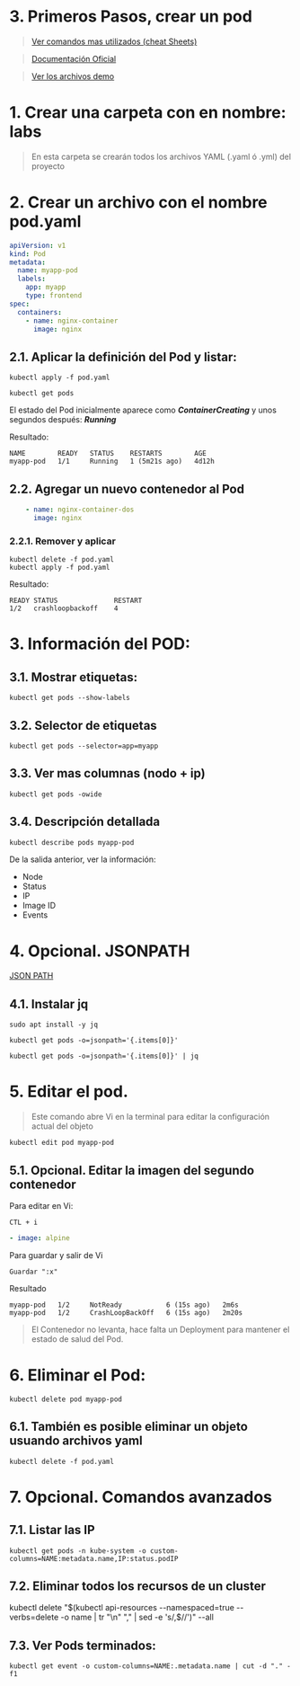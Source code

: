 # 3. Primeros Pasos, crear un pod <!-- omit in toc -->

> [Ver comandos mas utilizados (cheat Sheets)](https://kubernetes.io/docs/reference/kubectl/cheatsheet/)

> [Documentación Oficial](https://kubernetes.io/docs/concepts/workloads/pods/)

> [Ver los archivos demo](./assets)

# 1. Crear una carpeta con en nombre: labs
> En esta carpeta se crearán todos los archivos YAML (.yaml ó .yml) del proyecto

# 2. Crear un archivo con el nombre pod.yaml
```yaml
apiVersion: v1
kind: Pod
metadata:
  name: myapp-pod
  labels:
    app: myapp
    type: frontend
spec:
  containers:
    - name: nginx-container
      image: nginx
```

## 2.1. Aplicar la definición del Pod y listar:

```
kubectl apply -f pod.yaml

kubectl get pods
```

El estado del Pod inicialmente aparece como ***ContainerCreating*** y unos segundos después: ***Running***

Resultado:
```
NAME        READY   STATUS    RESTARTS        AGE
myapp-pod   1/1     Running   1 (5m21s ago)   4d12h
```

## 2.2. Agregar un nuevo contenedor al Pod
```yaml
    - name: nginx-container-dos
      image: nginx
```
### 2.2.1. Remover y aplicar
```
kubectl delete -f pod.yaml
kubectl apply -f pod.yaml
```

Resultado:
```
READY STATUS              RESTART
1/2   crashloopbackoff    4
```

# 3. Información del POD:
## 3.1. Mostrar etiquetas:
```
kubectl get pods --show-labels

```

## 3.2. Selector de etiquetas
```
kubectl get pods --selector=app=myapp
```

## 3.3. Ver mas columnas (nodo + ip)
```
kubectl get pods -owide
```

## 3.4. Descripción detallada
```
kubectl describe pods myapp-pod
```
De la salida anterior, ver la información:
- Node
- Status
- IP
- Image ID
- Events

# 4. Opcional. JSONPATH
[JSON PATH](https://kubernetes.io/docs/reference/kubectl/jsonpath/)
## 4.1. Instalar jq

```
sudo apt install -y jq

kubectl get pods -o=jsonpath='{.items[0]}'

kubectl get pods -o=jsonpath='{.items[0]}' | jq
```

# 5. Editar el pod.

> Este comando abre Vi en la terminal para editar la configuración actual del objeto

```
kubectl edit pod myapp-pod
```

## 5.1. Opcional. Editar la imagen del segundo contenedor
Para editar en Vi:
~~~~
CTL + i
~~~~
```yaml
- image: alpine
```

Para guardar y salir de Vi
~~~~
Guardar ":x"
~~~~

Resultado
~~~~
myapp-pod   1/2     NotReady           6 (15s ago)   2m6s
myapp-pod   1/2     CrashLoopBackOff   6 (15s ago)   2m20s
~~~~
> El Contenedor no levanta, hace falta un Deployment para mantener el estado de salud del Pod.

# 6. Eliminar el Pod:
```
kubectl delete pod myapp-pod
```
## 6.1. También es posible eliminar un objeto usuando archivos yaml
```
kubectl delete -f pod.yaml
```

# 7. Opcional. Comandos avanzados
## 7.1. Listar las IP

```
kubectl get pods -n kube-system -o custom-columns=NAME:metadata.name,IP:status.podIP
```

## 7.2. Eliminar todos los recursos de un cluster
kubectl delete "$(kubectl api-resources --namespaced=true --verbs=delete -o name | tr "\n" "," | sed -e 's/,$//')" --all


## 7.3. Ver Pods terminados:
```
kubectl get event -o custom-columns=NAME:.metadata.name | cut -d "." -f1
```
